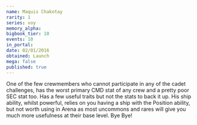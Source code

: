 ```yaml
---
name: Maquis Chakotay
rarity: 1
series: voy
memory_alpha:
bigbook_tier: 10
events: 10
in_portal:
date: 02/01/2016
obtained: Launch
mega: false
published: true
---
```


One of the few crewmembers who cannot participate in any of the cadet challenges, has the worst primary CMD stat of any crew and a pretty poor SEC stat too. Has a few useful traits but not the stats to back it up. His ship ability, whilst powerful, relies on you having a ship with the Position ability, but not worth using in Arena as most uncommons and rares will give you much more usefulness at their base level. Bye Bye!
